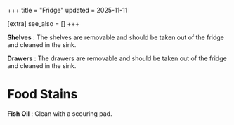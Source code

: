 +++
title = "Fridge"
updated = 2025-11-11

[extra]
see_also = []
+++


**Shelves**
: The shelves are removable and should be taken out of the fridge and cleaned in the sink.

**Drawers**
: The drawers are removable and should be taken out of the fridge and cleaned in the sink.


# Food Stains

**Fish Oil**
: Clean with a scouring pad.

